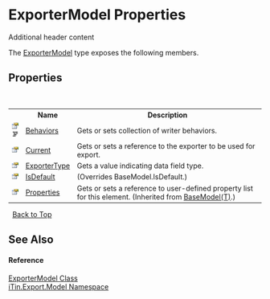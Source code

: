 # ExporterModel Properties
Additional header content 

The <a href="T_iTin_Export_Model_ExporterModel">ExporterModel</a> type exposes the following members.


## Properties
&nbsp;<table><tr><th></th><th>Name</th><th>Description</th></tr><tr><td>![Public property](media/pubproperty.gif "Public property")![Code example](media/CodeExample.png "Code example")</td><td><a href="P_iTin_Export_Model_ExporterModel_Behaviors">Behaviors</a></td><td>
Gets or sets collection of writer behaviors.</td></tr><tr><td>![Public property](media/pubproperty.gif "Public property")</td><td><a href="P_iTin_Export_Model_ExporterModel_Current">Current</a></td><td>
Gets or sets a reference to the exporter to be used for export.</td></tr><tr><td>![Public property](media/pubproperty.gif "Public property")</td><td><a href="P_iTin_Export_Model_ExporterModel_ExporterType">ExporterType</a></td><td>
Gets a value indicating data field type.</td></tr><tr><td>![Public property](media/pubproperty.gif "Public property")</td><td><a href="P_iTin_Export_Model_ExporterModel_IsDefault">IsDefault</a></td><td> (Overrides BaseModel.IsDefault.)</td></tr><tr><td>![Public property](media/pubproperty.gif "Public property")</td><td><a href="P_iTin_Export_Model_BaseModel_1_Properties">Properties</a></td><td>
Gets or sets a reference to user-defined property list for this element.
 (Inherited from <a href="T_iTin_Export_Model_BaseModel_1">BaseModel(T)</a>.)</td></tr></table>&nbsp;
<a href="#exportermodel-properties">Back to Top</a>

## See Also


#### Reference
<a href="T_iTin_Export_Model_ExporterModel">ExporterModel Class</a><br /><a href="N_iTin_Export_Model">iTin.Export.Model Namespace</a><br />